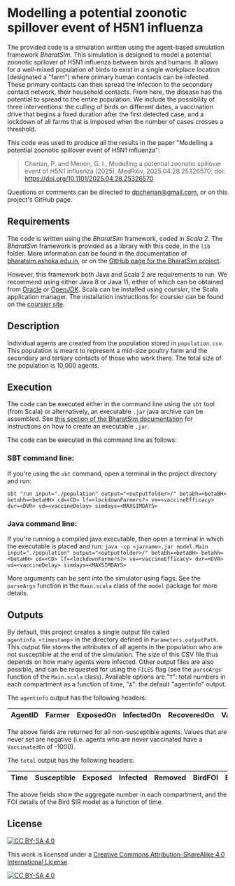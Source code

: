 # Modelling a potential zoonotic spillover event of H5N1 influenza

The provided code is a simulation written using the agent-based simulation framework _BharatSim_. This simulation is designed to model a potential zoonotic spillover of H5N1 influenza between birds and humans. It allows for a well-mixed population of birds to exist in a single workplace location (designated a "farm") where primary human contacts can be infected. These primary contacts can then spread the infection to the secondary contact network, their household contacts. From here, the disease has the potential to spread to the entire population. We include the possibility of three interventions: the culling of birds on different dates, a vaccination drive that begins a fixed duration after the first detected case, and a lockdown of all farms that is imposed when the number of cases crosses a threshold.

This code was used to produce all the results in the paper "Modelling a potential zoonotic spillover event of H5N1 influenza":
 
 > Cherian, P. and Menon, G. I., Modelling a potential zoonotic spillover event of H5N1 influenza (2025). MedRxiv, 2025.04.28.25326570; doi: https://doi.org/10.1101/2025.04.28.25326570

Questions or comments can be directed to dpcherian@gmail.com, or on this project's GitHub page.

## Requirements

The code is written using the _BharatSim_ framework, coded in _Scala 2_. The _BharatSim_ framework is provided as a library with this code, in the `lib` folder. More information can be found in the documentation of [bharatsim.ashoka.edu.in](https://bharatsim.ashoka.edu.in), or on the [GitHub page for the BharatSim project](https://github.com/bharatsim).

However, this framework both Java and Scala 2 are requirements to run. We recommend using either Java 8 or Java 11, either of which can be obtained from [Oracle](https://www.oracle.com/) or [OpenJDK](https://openjdk.org/). Scala can be installed using _coursier_, the Scala application manager. The installation instructions for coursier can be found on the [coursier site](https://get-coursier.io/docs/cli-installation).

## Description

Individual agents are created from the population stored in `population.csv`. This population is meant to represent a mid-size poultry farm and the secondary and tertiary contacts of those who work there. The total size of the population is 10,000 agents.

## Execution

The code can be executed either in the command line using the `sbt` tool (from Scala) or alternatively, an executable `.jar` java archive can be assembled. See [this section of the BharatSim documentation](https://bharatsim.readthedocs.io/en/latest/miscellaneous.html#assembling-an-executable-jar-file) for instructions on how to create an executable `.jar`. 

The code can be executed in the command line as follows:

### SBT command line:
If you're using the `sbt` command, open a terminal in the project directory and run:

`sbt "run input="./population" output="<outputfolder>/" betabh=<betaBH> betahh=<betaHH> cd=<CD> lf=<lockdownFarmers?> ve=<vaccineEfficacy> dvr=<DVR> vd=<vaccineDelay> simdays=<MAXSIMDAYS>`

### Java command line:
If you're running a compiled java executable, then open a terminal in which the executable is placed and run:
`java -cp <jarname>.jar model.Main input="./population" output="<outputfolder>/" betabh=<betaBH> betahh=<betaHH> cd=<CD> lf=<lockdownFarmers?> ve=<vaccineEfficacy> dvr=<DVR> vd=<vaccineDelay> simdays=<MAXSIMDAYS>`

More arguments can be sent into the simulator using flags. See the `parseArgs` function in the `Main.scala` class of the `model` package for more details.

## Outputs

By default, this project creates a single output file called `agentinfo_<timestamp>` in the directory defined in `Parameters.outputPath`. This output file stores the attributes of all agents in the population who are not susceptible at the end of the simulation. The size of this CSV file thus depends on how many agents were infected. Other output files are also possible, and can be requested for using the `FILES` flag (see the `parseArgs` function of the `Main.scala` class). Available options are "`T`": total numbers in each compartment as a function of time, "`A`": the default "agentinfo" output.

The `agentinfo` output has the following headers:

| AgentID | Farmer | ExposedOn | InfectedOn | RecoveredOn | Vaccinated | VaccinatedOn  | DaysExposed  | DaysInfected  | InfectingAgent   | InfectedAt  | NumberOfSecondaryInfections   | InfectionState |
|---------|--------|-----------|------------|-------------|------------|---------------|--------------|---------------|------------------|-------------|-------------------------------|----------------|

The above fields are returned for all non-susceptible agents. Values that are never set are negative (i.e. agents who are never vaccinated have a `VaccinatedOn` of -1000).

The `total` output has the following headers:

| Time | Susceptible | Exposed | Infected | Removed | BirdFOI | BirdS | BirdI | BirdR |
|------|-------------|---------|----------|---------|---------|--------|--------|--------|

The above fields show the aggregate number in each compartment, and the FOI details of the Bird SIR model as a function of time.


## License

[![CC BY-SA 4.0][cc-by-sa-shield]][cc-by-sa]

This work is licensed under a
[Creative Commons Attribution-ShareAlike 4.0 International License][cc-by-sa].

[![CC BY-SA 4.0][cc-by-sa-image]][cc-by-sa]

[cc-by-sa]: http://creativecommons.org/licenses/by-sa/4.0/
[cc-by-sa-image]: https://licensebuttons.net/l/by-sa/4.0/88x31.png
[cc-by-sa-shield]: https://img.shields.io/badge/License-CC%20BY--SA%204.0-lightgrey.svg
